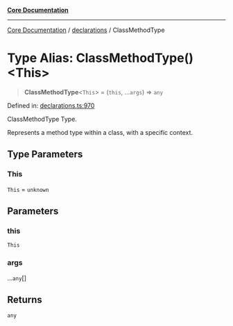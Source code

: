 [**Core Documentation**](../../README.md)

***

[Core Documentation](../../README.md) / [declarations](../README.md) / ClassMethodType

# Type Alias: ClassMethodType()\<This\>

> **ClassMethodType**\<`This`\> = (`this`, ...`args`) => `any`

Defined in: [declarations.ts:970](https://github.com/stonemjs/core/blob/b1f29857c7f1e529739f22d486494bed3b22d2c6/src/declarations.ts#L970)

ClassMethodType Type.

Represents a method type within a class, with a specific context.

## Type Parameters

### This

`This` = `unknown`

## Parameters

### this

`This`

### args

...`any`[]

## Returns

`any`
